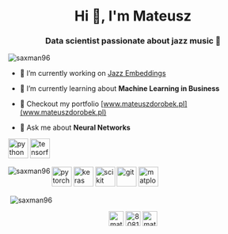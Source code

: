 <h1 align="center">Hi 👋, I'm Mateusz</h1>
<h3 align="center">Data scientist passionate about jazz music 🎷</h3>

<p align="left"> <img src="https://komarev.com/ghpvc/?username=saxman96" alt="saxman96" /> </p>

- 🔭 I’m currently working on [Jazz Embeddings](https://www.mateuszdorobek.pl/posts/2020/06/Jazz-chords-generation)

- 🌱 I’m currently learning about **Machine Learning in Business**

- 📝 Checkout my portfolio [www.mateuszdorobek.pl](www.mateuszdorobek.pl)

- 💬 Ask me about **Neural Networks**

<p align="left"><img src="https://devicons.github.io/devicon/devicon.git/icons/python/python-original.svg" alt="python" width="40" height="40"/>  <img src="https://www.vectorlogo.zone/logos/tensorflow/tensorflow-icon.svg" alt="tensorflow" width="40" height="40"/></p><p> <img src="https://www.vectorlogo.zone/logos/pytorch/pytorch-icon.svg" alt="pytorch" width="40" height="40"/>  <img src="https://upload.wikimedia.org/wikipedia/commons/thumb/a/ae/Keras_logo.svg/1200px-Keras_logo.svg.png" alt="keras" width="40" height="40"/> <img src="https://upload.wikimedia.org/wikipedia/commons/thumb/0/05/Scikit_learn_logo_small.svg/260px-Scikit_learn_logo_small.svg.png" alt="scikit" width="40" height="40"/>    <img src="https://www.vectorlogo.zone/logos/git-scm/git-scm-icon.svg" alt="git" width="40" height="40"/> <img src="https://upload.wikimedia.org/wikipedia/commons/thumb/0/01/Created_with_Matplotlib-logo.svg/1024px-Created_with_Matplotlib-logo.svg.png" alt="matplolib" width="40" height="40"/>    <img align="left" src="https://github-readme-stats.vercel.app/api/top-langs/?username=saxman96&layout=compact&hide=html" alt="saxman96" /> </p>

<p>&nbsp;<img align="center" src="https://github-readme-stats.vercel.app/api?username=saxman96&show_icons=true" alt="saxman96" /></p>

<p align="center">
<a href="https://linkedin.com/in/mateuszdorobek" target="blank"><img align="center" src="https://cdn.jsdelivr.net/npm/simple-icons@3.0.1/icons/linkedin.svg" alt="mateuszdorobek" height="30" width="30" /></a>
<a href="https://stackoverflow.com/users/8081835" target="blank"><img align="center" src="https://cdn.jsdelivr.net/npm/simple-icons@3.0.1/icons/stackoverflow.svg" alt="8081835" height="30" width="30" /></a>
<a href="https://kaggle.com/mateuszdorobek" target="blank"><img align="center" src="https://cdn.jsdelivr.net/npm/simple-icons@3.0.1/icons/kaggle.svg" alt="mateuszdorobek" height="30" width="30" /></a>
</p>
